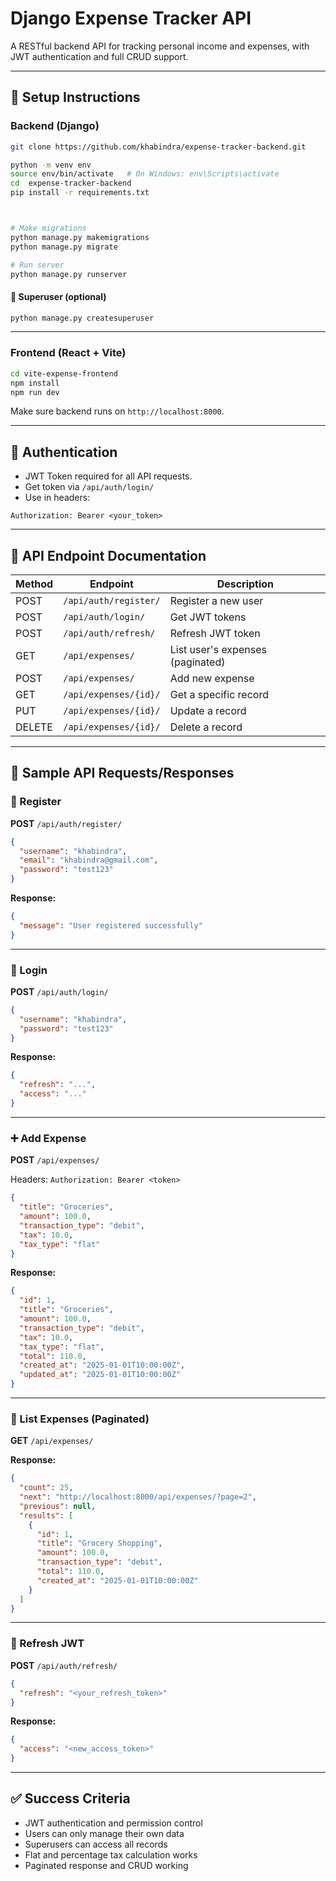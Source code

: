 # Django Expense Tracker API

A RESTful backend API for tracking personal income and expenses, with JWT authentication and full CRUD support.

---

## 🔧 Setup Instructions

### Backend (Django)

```bash
git clone https://github.com/khabindra/expense-tracker-backend.git

python -m venv env
source env/bin/activate   # On Windows: env\Scripts\activate
cd  expense-tracker-backend
pip install -r requirements.txt



# Make migrations
python manage.py makemigrations
python manage.py migrate

# Run server
python manage.py runserver
```

#### 🔑 Superuser (optional)

```bash
python manage.py createsuperuser
```

---

### Frontend (React + Vite)

```bash
cd vite-expense-frontend
npm install
npm run dev
```

Make sure backend runs on `http://localhost:8000`.

---

## 🔐 Authentication

- JWT Token required for all API requests.
- Get token via `/api/auth/login/`
- Use in headers:

```
Authorization: Bearer <your_token>
```

---

## 🔗 API Endpoint Documentation

| Method | Endpoint              | Description                      |
| ------ | --------------------- | -------------------------------- |
| POST   | `/api/auth/register/` | Register a new user              |
| POST   | `/api/auth/login/`    | Get JWT tokens                   |
| POST   | `/api/auth/refresh/`  | Refresh JWT token                |
| GET    | `/api/expenses/`      | List user's expenses (paginated) |
| POST   | `/api/expenses/`      | Add new expense                  |
| GET    | `/api/expenses/{id}/` | Get a specific record            |
| PUT    | `/api/expenses/{id}/` | Update a record                  |
| DELETE | `/api/expenses/{id}/` | Delete a record                  |

---

## 📄 Sample API Requests/Responses

### 📝 Register

**POST** `/api/auth/register/`

```json
{
  "username": "khabindra",
  "email": "khabindra@gmail.com",
  "password": "test123"
}
```

**Response:**

```json
{
  "message": "User registered successfully"
}
```

---

### 🔐 Login

**POST** `/api/auth/login/`

```json
{
  "username": "khabindra",
  "password": "test123"
}
```

**Response:**

```json
{
  "refresh": "...",
  "access": "..."
}
```

---

### ➕ Add Expense

**POST** `/api/expenses/`

Headers: `Authorization: Bearer <token>`

```json
{
  "title": "Groceries",
  "amount": 100.0,
  "transaction_type": "debit",
  "tax": 10.0,
  "tax_type": "flat"
}
```

**Response:**

```json
{
  "id": 1,
  "title": "Groceries",
  "amount": 100.0,
  "transaction_type": "debit",
  "tax": 10.0,
  "tax_type": "flat",
  "total": 110.0,
  "created_at": "2025-01-01T10:00:00Z",
  "updated_at": "2025-01-01T10:00:00Z"
}
```

---

### 📃 List Expenses (Paginated)

**GET** `/api/expenses/`

**Response:**

```json
{
  "count": 25,
  "next": "http://localhost:8000/api/expenses/?page=2",
  "previous": null,
  "results": [
    {
      "id": 1,
      "title": "Grocery Shopping",
      "amount": 100.0,
      "transaction_type": "debit",
      "total": 110.0,
      "created_at": "2025-01-01T10:00:00Z"
    }
  ]
}
```

---

### 🔁 Refresh JWT

**POST** `/api/auth/refresh/`

```json
{
  "refresh": "<your_refresh_token>"
}
```

**Response:**

```json
{
  "access": "<new_access_token>"
}
```

---

## ✅ Success Criteria

- JWT authentication and permission control
- Users can only manage their own data
- Superusers can access all records
- Flat and percentage tax calculation works
- Paginated response and CRUD working
